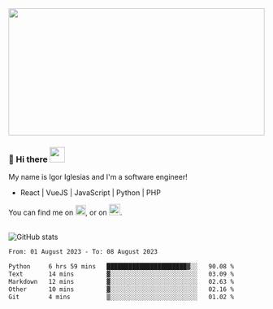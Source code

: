 <img src="https://c.tenor.com/KjVxfRrrncUAAAAd/matrix.gif" width="100%" height="250px">

### 🔭 Hi there <img src="https://raw.githubusercontent.com/MartinHeinz/MartinHeinz/master/wave.gif" width="30px">


My name is Igor Iglesias and I'm a software engineer!
<br>

<ul>
  <li> React | VueJS | JavaScript | Python | PHP </li>
</ul>
You can find me on <a href="https://twitter.com/IgorIglesias5"><img src="https://i.imgur.com/JLLlB5S.png" width="20px"></a>, or on <a href="https://www.linkedin.com/in/igor-iglesias-62478428/"><img src="https://i.imgur.com/PXyIkWx.png" width="22px"></a>.

<br>
<br>

![GitHub stats](https://github-readme-stats.vercel.app/api?username=igoiglesias&show_icons=true&count_private=true&theme=chartreuse-dark&hide_title=true)

<!--START_SECTION:waka-->

```txt
From: 01 August 2023 - To: 08 August 2023

Python     6 hrs 59 mins   ██████████████████████▓░░   90.08 %
Text       14 mins         ▓░░░░░░░░░░░░░░░░░░░░░░░░   03.09 %
Markdown   12 mins         ▓░░░░░░░░░░░░░░░░░░░░░░░░   02.63 %
Other      10 mins         ▓░░░░░░░░░░░░░░░░░░░░░░░░   02.16 %
Git        4 mins          ▒░░░░░░░░░░░░░░░░░░░░░░░░   01.02 %
```

<!--END_SECTION:waka-->
